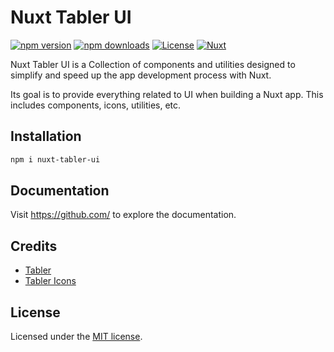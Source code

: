 # Nuxt Tabler UI

[![npm version][npm-version-src]][npm-version-href]
[![npm downloads][npm-downloads-src]][npm-downloads-href]
[![License][license-src]][license-href]
[![Nuxt][nuxt-src]][nuxt-href]

Nuxt Tabler UI is a Collection of components and utilities designed to simplify and speed up the app development process with Nuxt.

Its goal is to provide everything related to UI when building a Nuxt app. This includes components, icons, utilities, etc.


## Installation

```bash
npm i nuxt-tabler-ui
```


## Documentation

Visit https://github.com/ to explore the documentation.

## Credits

- [Tabler](https://tabler.io/)
- [Tabler Icons](https://tabler.io/icons)

## License

Licensed under the [MIT license](https://opensource.org/license/mit).

<!-- Badges -->
[npm-version-src]: https://img.shields.io/npm/v/nuxt-tabler-ui/latest.svg?style=flat&colorA=18181B&colorB=28CF8D
[npm-version-href]: https://npmjs.com/package/nuxt-tabler-ui

[npm-downloads-src]: https://img.shields.io/npm/dm/nuxt-tabler-ui.svg?style=flat&colorA=18181B&colorB=28CF8D
[npm-downloads-href]: https://npmjs.com/package/nuxt-tabler-ui

[license-src]: https://img.shields.io/github/license/nuxt/ui.svg?style=flat&colorA=18181B&colorB=28CF8D
[license-href]: https://github.com/nuxt/ui/blob/main/LICENSE

[nuxt-src]: https://img.shields.io/badge/Nuxt-18181B?logo=nuxt.js
[nuxt-href]: https://nuxt.com